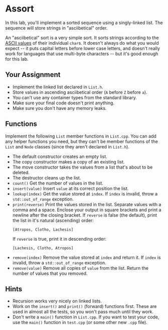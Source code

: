 # Assort

In this lab, you'll implement a sorted sequence using a singly-linked list.  The
sequence will store strings in "asciibetical" order.

An "asciibetical" sort is a very simple sort.  It sorts strings according to the
[ASCII values][ascii] of their individual `char`s. It doesn't always do what you
would expect -- it puts capital letters  before lower case letters,  and doesn't
really work for languages that use multi-byte characters -- but it's good enough
for this lab.


## Your Assignment

- Implement the linked list declared in `List.h`.
- Store values in ascending asciibetical order (`A` before `Z` before `a`).
- You can't use any container types from the standard library.
- Make sure your final code doesn't print anything.
- Make sure you don't have any memory leaks.


## Functions

Implement the following `List` member functions  in `List.cpp`.  You can add any
helper functions you need,  but they can't be member functions of the `List` and
`Node` classes (since they aren't declared in `List.h`).

- The default constructor creates an empty list.
- The copy constructor makes a copy of an existing list.
- The move constructor takes the values from a list that's about to be deleted.
- The destructor cleans up the list.
- `count()`  Get the number of values in the list.
- `insert(value)`  Insert `value` at its correct position the list.
- `lookup(index)`  Get the value stored at `index`. If `index` is invalid, throw
  a `std::out_of_range` exception.
- `print(reverse)`  Print the values stored in the list.  Separate values with a
  comma and a space.  Enclose your output in square brackets and print a newline
  after the closing bracket. If `reverse` is false (the default), print the list
  in it's natural (ascending) order:
  ```
  [Atropos, Clotho, Lachesis]
  ```
  If `reverse` is true, print it in descending order:
  ```
  [Lachesis, Clotho, Atropos]
  ```
- `remove(index)`  Remove the value stored at `index` and return it.  If `index`
  is invalid, throw a `std::out_of_range` exception.
- `remove(value)`  Remove all copies of `value` from the list. Return the number
  of values that you removed.


## Hints

- Recursion works very nicely on linked lists.
- Work on the `insert()` and `print()` (forward) functions first. These are used
  in almost all the tests, so you won't pass much until they work.
- Don't write a `main()` function in `List.cpp`.  If you want to test your code,
  use the `main()` function in `test.cpp` (or some other new `.cpp` file).


[ascii]: https://xavierholt.github.io/cheatsheets/ascii.html

